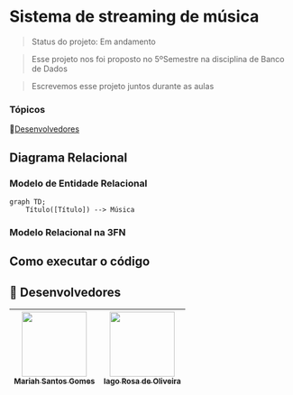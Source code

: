 # Sistema de streaming de música

> Status do projeto: Em andamento

> Esse projeto nos foi proposto no 5ºSemestre na disciplina de Banco de Dados

> Escrevemos esse projeto juntos durante as aulas

### Tópicos

🔹[Desenvolvedores](#busts_in_silhouette-desenvolvedores)

## Diagrama Relacional
### Modelo de Entidade Relacional
```mermaid
graph TD;
    Título([Título]) --> Música
```




### Modelo Relacional na 3FN

## Como executar o código

## :busts_in_silhouette: Desenvolvedores
| [<img loading="lazy" src="https://github.com/Mariah-Gomes/ProjetoCompMovel1/assets/141663285/e6827fd1-d8fe-4740-b6fc-fbbfccd05752" width=115><br><sub>Mariah Santos Gomes</sub>](https://github.com/Mariah-Gomes) | [<img loading="lazy" src="https://github.com/Mariah-Gomes/ProjetoCompMovel1/assets/141663285/66d7e656-b9e4-43b7-94fa-931b736df881" width=115><br><sub>Iago Rosa de Oliveira</sub>](https://github.com/iagorosa28) |
| :---: | :---: |
